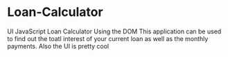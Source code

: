 # Loan-Calculator
UI JavaScript Loan Calculator Using the DOM
This application can be used to find out the toatl interest of your current loan as well as the monthly payments.
Also the UI is pretty cool
